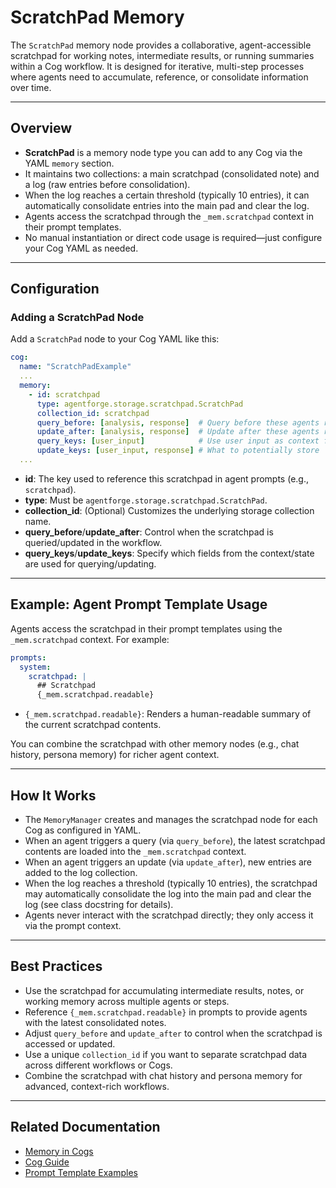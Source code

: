 # ScratchPad Memory

The `ScratchPad` memory node provides a collaborative, agent-accessible scratchpad for working notes, intermediate results, or running summaries within a Cog workflow. It is designed for iterative, multi-step processes where agents need to accumulate, reference, or consolidate information over time.

---

## Overview

- **ScratchPad** is a memory node type you can add to any Cog via the YAML `memory` section.
- It maintains two collections: a main scratchpad (consolidated note) and a log (raw entries before consolidation).
- When the log reaches a certain threshold (typically 10 entries), it can automatically consolidate entries into the main pad and clear the log.
- Agents access the scratchpad through the `_mem.scratchpad` context in their prompt templates.
- No manual instantiation or direct code usage is required—just configure your Cog YAML as needed.

---

## Configuration

### Adding a ScratchPad Node

Add a `ScratchPad` node to your Cog YAML like this:

```yaml
cog:
  name: "ScratchPadExample"
  ...
  memory:
    - id: scratchpad
      type: agentforge.storage.scratchpad.ScratchPad
      collection_id: scratchpad
      query_before: [analysis, response]  # Query before these agents run
      update_after: [analysis, response]  # Update after these agents run
      query_keys: [user_input]            # Use user input as context for queries
      update_keys: [user_input, response] # What to potentially store
  ...
```

- **id**: The key used to reference this scratchpad in agent prompts (e.g., `scratchpad`).
- **type**: Must be `agentforge.storage.scratchpad.ScratchPad`.
- **collection_id**: (Optional) Customizes the underlying storage collection name.
- **query_before**/**update_after**: Control when the scratchpad is queried/updated in the workflow.
- **query_keys**/**update_keys**: Specify which fields from the context/state are used for querying/updating.

---

## Example: Agent Prompt Template Usage

Agents access the scratchpad in their prompt templates using the `_mem.scratchpad` context. For example:

```yaml
prompts:
  system:
    scratchpad: |
      ## Scratchpad
      {_mem.scratchpad.readable}
```

- `{_mem.scratchpad.readable}`: Renders a human-readable summary of the current scratchpad contents.

You can combine the scratchpad with other memory nodes (e.g., chat history, persona memory) for richer agent context.

---

## How It Works

- The `MemoryManager` creates and manages the scratchpad node for each Cog as configured in YAML.
- When an agent triggers a query (via `query_before`), the latest scratchpad contents are loaded into the `_mem.scratchpad` context.
- When an agent triggers an update (via `update_after`), new entries are added to the log collection.
- When the log reaches a threshold (typically 10 entries), the scratchpad may automatically consolidate the log into the main pad and clear the log (see class docstring for details).
- Agents never interact with the scratchpad directly; they only access it via the prompt context.

---

## Best Practices

- Use the scratchpad for accumulating intermediate results, notes, or working memory across multiple agents or steps.
- Reference `{_mem.scratchpad.readable}` in prompts to provide agents with the latest consolidated notes.
- Adjust `query_before` and `update_after` to control when the scratchpad is accessed or updated.
- Use a unique `collection_id` if you want to separate scratchpad data across different workflows or Cogs.
- Combine the scratchpad with chat history and persona memory for advanced, context-rich workflows.

---

## Related Documentation
- [Memory in Cogs](memory.md)
- [Cog Guide](../cogs/cogs.md)
- [Prompt Template Examples](../../src/agentforge/setup_files/prompts/) 